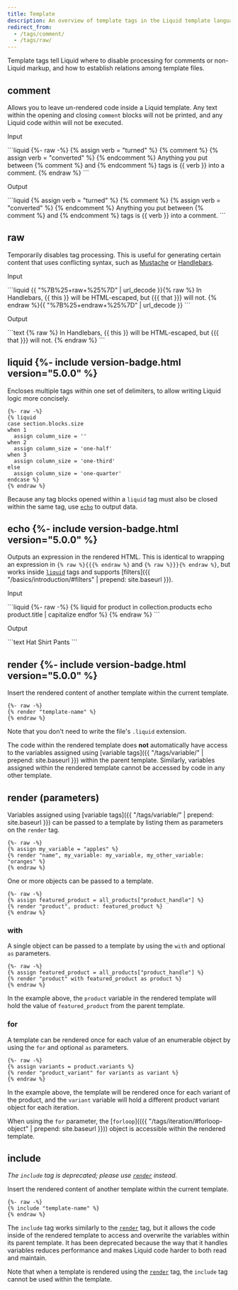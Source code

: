 ```yaml
---
title: Template
description: An overview of template tags in the Liquid template language.
redirect_from:
  - /tags/comment/
  - /tags/raw/
---
```


Template tags tell Liquid where to disable processing for comments or non-Liquid markup, and how to establish relations among template files.

## comment

Allows you to leave un-rendered code inside a Liquid template. Any text within the opening and closing `comment` blocks will not be printed, and any Liquid code within will not be executed.

<p class="code-label">Input</p>
```liquid
{%- raw -%}
{% assign verb = "turned" %}
{% comment %}
{% assign verb = "converted" %}
{% endcomment %}
Anything you put between {% comment %} and {% endcomment %} tags
is {{ verb }} into a comment.
{% endraw %}
```

<p class="code-label">Output</p>
```liquid
{% assign verb = "turned" %}
{% comment %}
{% assign verb = "converted" %}
{% endcomment %}
Anything you put between {% comment %} and {% endcomment %} tags
is {{ verb }} into a comment.
```

## raw

Temporarily disables tag processing. This is useful for generating certain content that uses conflicting syntax, such as [Mustache](https://mustache.github.io/) or [Handlebars](https://handlebarsjs.com/).

<p class="code-label">Input</p>
```liquid
{{ "%7B%25+raw+%25%7D" | url_decode }}{% raw %}
In Handlebars, {{ this }} will be HTML-escaped, but {{{ that }}} will not.
{% endraw %}{{ "%7B%25+endraw+%25%7D" | url_decode }}
```

<p class="code-label">Output</p>
```text
{% raw %}
In Handlebars, {{ this }} will be HTML-escaped, but {{{ that }}} will not.
{% endraw %}
```

## liquid {%- include version-badge.html version="5.0.0" %}

Encloses multiple tags within one set of delimiters, to allow writing Liquid logic more concisely.

```liquid
{%- raw -%}
{% liquid
case section.blocks.size
when 1
  assign column_size = ''
when 2
  assign column_size = 'one-half'
when 3
  assign column_size = 'one-third'
else
  assign column_size = 'one-quarter'
endcase %}
{% endraw %}
```

Because any tag blocks opened within a `liquid` tag must also be closed within the same tag, use [`echo`](#echo) to output data.

## echo {%- include version-badge.html version="5.0.0" %}

Outputs an expression in the rendered HTML. This is identical to wrapping an expression in `{% raw %}{{{% endraw %}` and `{% raw %}}}{% endraw %}`, but works inside [`liquid`](#liquid) tags and supports [filters]({{ "/basics/introduction/#filters" | prepend: site.baseurl }}).

<p class="code-label">Input</p>
```liquid
{%- raw -%}
{% liquid
for product in collection.products
  echo product.title | capitalize
endfor %}
{% endraw %}
```

<p class="code-label">Output</p>
```text
Hat Shirt Pants
```

## render {%- include version-badge.html version="5.0.0" %}

Insert the rendered content of another template within the current template.

```liquid
{%- raw -%}
{% render "template-name" %}
{% endraw %}
```

Note that you don't need to write the file's `.liquid` extension.

The code within the rendered template does **not** automatically have access to the variables assigned using [variable tags]({{ "/tags/variable/" | prepend: site.baseurl }}) within the parent template. Similarly, variables assigned within the rendered template cannot be accessed by code in any other template.

## render (parameters)

Variables assigned using [variable tags]({{ "/tags/variable/" | prepend: site.baseurl }}) can be passed to a template by listing them as parameters on the `render` tag.

```liquid
{%- raw -%}
{% assign my_variable = "apples" %}
{% render "name", my_variable: my_variable, my_other_variable: "oranges" %}
{% endraw %}
```

One or more objects can be passed to a template.

```liquid
{%- raw -%}
{% assign featured_product = all_products["product_handle"] %}
{% render "product", product: featured_product %}
{% endraw %}
```

### with

A single object can be passed to a template by using the `with` and optional `as` parameters.

```liquid
{%- raw -%}
{% assign featured_product = all_products["product_handle"] %}
{% render "product" with featured_product as product %}
{% endraw %}
```

In the example above, the `product` variable in the rendered template will hold the value of `featured_product` from the parent template.

### for

A template can be rendered once for each value of an enumerable object by using the `for` and optional `as` parameters.

```liquid
{%- raw -%}
{% assign variants = product.variants %}
{% render "product_variant" for variants as variant %}
{% endraw %}
```

In the example above, the template will be rendered once for each variant of the product, and the `variant` variable will hold a different product variant object for each iteration.

When using the `for` parameter, the [`forloop`](({{ "/tags/iteration/#forloop-object" | prepend: site.baseurl }})) object is accessible within the rendered template.

## include

_The `include` tag is deprecated; please use [`render`](#render) instead._

Insert the rendered content of another template within the current template.

```liquid
{%- raw -%}
{% include "template-name" %}
{% endraw %}
```

The `include` tag works similarly to the [`render`](#render) tag, but it allows the code inside of the rendered template to access and overwrite the variables within its parent template. It has been deprecated because the way that it handles variables reduces performance and makes Liquid code harder to both read and maintain.

Note that when a template is rendered using the [`render`](#render) tag, the `include` tag cannot be used within the template.
